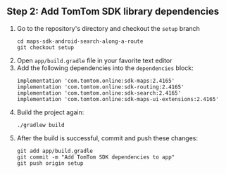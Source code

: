 ## Step 2: Add TomTom SDK library dependencies

1. Go to the repository's directory and checkout the `setup` branch
    ```
    cd maps-sdk-android-search-along-a-route
    git checkout setup
    ```
1. Open `app/build.gradle` file in your favorite text editor
1. Add the following dependencies into the `dependencies` block:
    ```
    implementation 'com.tomtom.online:sdk-maps:2.4165'
    implementation 'com.tomtom.online:sdk-routing:2.4165'
    implementation 'com.tomtom.online:sdk-search:2.4165'
    implementation 'com.tomtom.online:sdk-maps-ui-extensions:2.4165'
    ```
1. Build the project again:
    ```
    ./gradlew build
    ```
1. After the build is successful, commit and push these changes:
    ```
    git add app/build.gradle
    git commit -m "Add TomTom SDK dependencies to app"
    git push origin setup
    ```
